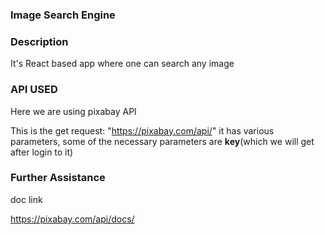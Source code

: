 ### Image Search Engine

### Description
It's React based app where one can search any image

### API USED
Here we are using pixabay API

This is the get request:  "https://pixabay.com/api/"
it has various parameters, some of the necessary parameters are **key**(which we will get after login to it)

### Further Assistance

doc link

https://pixabay.com/api/docs/




